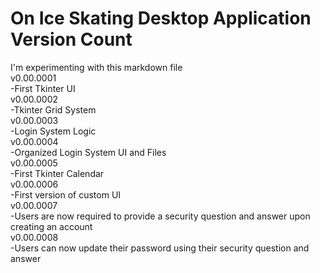 # On Ice Skating Desktop Application Version Count
I'm experimenting with this markdown file<br>
v0.00.0001<br>
-First Tkinter UI<br>
v0.00.0002<br>
-Tkinter Grid System<br>
v0.00.0003<br>
-Login System Logic<br>
v0.00.0004<br>
-Organized Login System UI and Files<br>
v0.00.0005<br>
-First Tkinter Calendar<br>
v0.00.0006<br>
-First version of custom UI<br>
v0.00.0007<br>
-Users are now required to provide a security question and answer upon creating an account<br>
v0.00.0008<br>
-Users can now update their password using their security question and answer